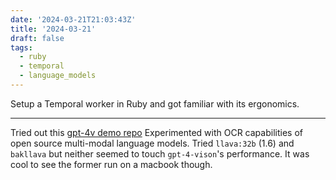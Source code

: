```yaml
---
date: '2024-03-21T21:03:43Z'
title: '2024-03-21'
draft: false
tags:
  - ruby
  - temporal
  - language_models
---
```


Setup a Temporal worker in Ruby and got familiar with its ergonomics.

---

Tried out this [gpt-4v demo repo](https://github.com/logicalroot/gpt-4v-demos)
Experimented with OCR capabilities of open source multi-modal language models.
Tried `llava:32b` (1.6) and `bakllava` but neither seemed to touch `gpt-4-vison`'s performance.
It was cool to see the former run on a macbook though.
